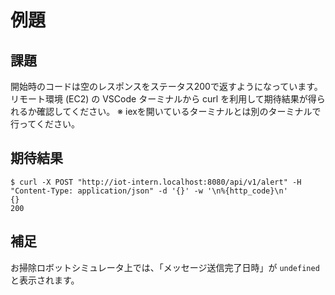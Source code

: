 # 例題

## 課題

開始時のコードは空のレスポンスをステータス200で返すようになっています。
リモート環境 (EC2) の VSCode ターミナルから curl を利用して期待結果が得られるか確認してください。
※ iexを開いているターミナルとは別のターミナルで行ってください。

## 期待結果

```shell
$ curl -X POST "http://iot-intern.localhost:8080/api/v1/alert" -H "Content-Type: application/json" -d '{}' -w '\n%{http_code}\n'
{}
200
```

## 補足

お掃除ロボットシミュレータ上では、「メッセージ送信完了日時」が `undefined` と表示されます。
